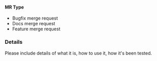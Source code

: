 #### MR Type

- Bugfix merge request
- Docs merge request
- Feature merge request

### Details

Please include details of what it is, how to use it, how it's been tested.
